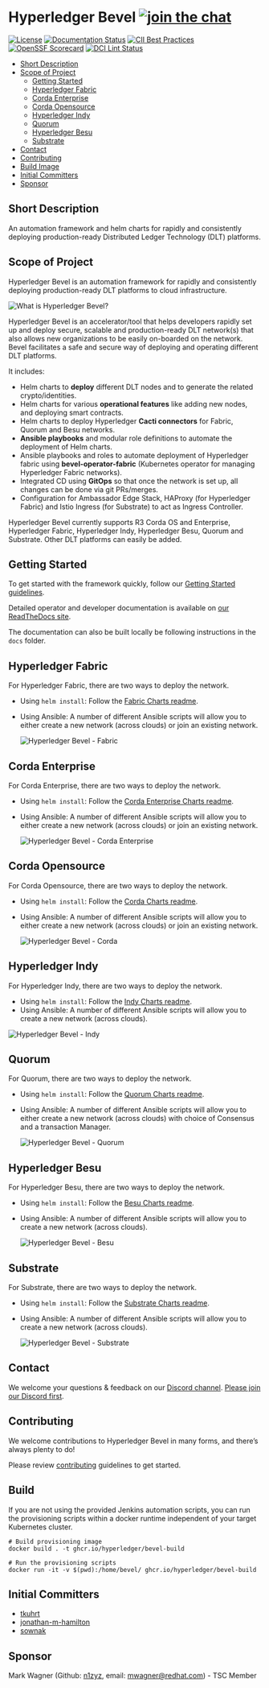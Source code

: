 # Hyperledger Bevel [![join the chat][chat-image]][chat-url]

[chat-url]: https://discord.gg/hyperledger
[chat-image]: https://img.shields.io/discord/905194001349627914?logo=Hyperledger&style=plastic.svg

[![License](https://img.shields.io/badge/License-Apache%202.0-blue.svg)](LICENSE) [![Documentation Status](https://readthedocs.org/projects/hyperledger-bevel/badge/?version=latest)](https://hyperledger-bevel.readthedocs.io/en/latest/?badge=latest) [![CII Best Practices](https://bestpractices.coreinfrastructure.org/projects/3548/badge)](https://bestpractices.coreinfrastructure.org/projects/3548)
 [![OpenSSF Scorecard](https://api.scorecard.dev/projects/github.com/hyperledger/bevel/badge)](https://scorecard.dev/viewer/?uri=github.com/hyperledger/bevel)
[![DCI Lint Status](https://github.com/hyperledger/bevel/actions/workflows/dci_lint.yml/badge.svg)](https://github.com/hyperledger/bevel/actions/workflows/dci_lint.yml)

- [Short Description](#short-description)
- [Scope of Project](#scope-of-project)
  - [Getting Started](#getting-started)
  - [Hyperledger Fabric](#hyperledger-fabric)
  - [Corda Enterprise](#corda-enterprise)
  - [Corda Opensource](#corda-opensource)
  - [Hyperledger Indy](#hyperledger-indy)
  - [Quorum](#quorum)
  - [Hyperledger Besu](#hyperledger-besu)
  - [Substrate](#substrate)
- [Contact](#contact)
- [Contributing](#contributing)
- [Build Image](#build)
- [Initial Committers](#initial-committers)
- [Sponsor](#sponsor)

## Short Description
An automation framework and helm charts for rapidly and consistently deploying production-ready Distributed Ledger Technology (DLT) platforms.

## Scope of Project
Hyperledger Bevel is an automation framework for rapidly and consistently deploying production-ready DLT platforms to cloud infrastructure.

![What is Hyperledger Bevel?](./docs/images/hyperledger-bevel-overview.png "What is Hyperledger Bevel?")

Hyperledger Bevel is an accelerator/tool that helps developers rapidly set up and deploy secure, scalable and production-ready DLT network(s) that also allows new organizations to be easily on-boarded on the network. Bevel facilitates a safe and secure way of deploying and operating different DLT platforms.

It includes: 
- Helm charts to **deploy** different DLT nodes and to generate the related crypto/identities. 
- Helm charts for various **operational features** like adding new nodes, and deploying smart contracts.
- Helm charts to deploy Hyperledger **Cacti connectors** for Fabric, Quorum and Besu networks. 
- **Ansible playbooks** and modular role definitions to automate the deployment of Helm charts.
- Ansible playbooks and roles to automate deployment of Hyperledger fabric using  **bevel-operator-fabric** (Kubernetes operator for managing Hyperledger Fabric networks).
- Integrated CD using **GitOps** so that once the network is set up, all changes can be done via git PRs/merges.
- Configuration for Ambassador Edge Stack, HAProxy (for Hyperledger Fabric) and Istio Ingress (for Substrate) to act as Ingress Controller. 

Hyperledger Bevel currently supports R3 Corda OS and Enterprise, Hyperledger Fabric, Hyperledger Indy, Hyperledger Besu, Quorum and Substrate. Other DLT platforms can easily be added.

## Getting Started

To get started with the framework quickly, follow our [Getting Started guidelines](https://hyperledger-bevel.readthedocs.io/en/latest/getting-started/prerequisites/).

Detailed operator and developer documentation is available on [our ReadTheDocs site](https://hyperledger-bevel.readthedocs.io/en/latest/index.html).

The documentation can also be built locally be following instructions in the `docs` folder.

## Hyperledger Fabric
For Hyperledger Fabric, there are two ways to deploy the network.

- Using `helm install`: Follow the [Fabric Charts readme](./platforms/hyperledger-fabric/charts/README.md).
- Using Ansible: A number of different Ansible scripts will allow you to either create a new network (across clouds) or join an existing network.

  ![Hyperledger Bevel - Fabric](./docs/images/hyperledger-bevel-fabric.png "Hyperledger Bevel for Hyperledger Fabric")

## Corda Enterprise
For Corda Enterprise, there are two ways to deploy the network.

- Using `helm install`: Follow the [Corda Enterprise Charts readme](./platforms/r3-corda-ent/charts/README.md).
- Using Ansible: A number of different Ansible scripts will allow you to either create a new network (across clouds) or join an existing network.

  ![Hyperledger Bevel - Corda Enterprise](./docs/images/hyperledger-bevel-corda-ent.png "Hyperledger Bevel for Corda Enterprise")

## Corda Opensource
For Corda Opensource, there are two ways to deploy the network.

-  Using `helm install`: Follow the [Corda Charts readme](./platforms/r3-corda/charts/README.md).
- Using Ansible: A number of different Ansible scripts will allow you to either create a new network (across clouds) or join an existing network.

  ![Hyperledger Bevel - Corda](./docs/images/hyperledger-bevel-corda.png "Hyperledger Bevel for Corda")

## Hyperledger Indy
For Hyperledger Indy, there are two ways to deploy the network.

- Using `helm install`: Follow the [Indy Charts readme](./platforms/hyperledger-indy/charts/README.md).
- Using Ansible: A number of different Ansible scripts will allow you to create a new network (across clouds).

![Hyperledger Bevel - Indy](./docs/images/hyperledger-bevel-indy.png "Hyperledger Bevel for Hyperledger Indy")

## Quorum
For Quorum, there are two ways to deploy the network.

- Using `helm install`: Follow the [Quorum Charts readme](./platforms/quorum/charts/README.md).
- Using Ansible: A number of different Ansible scripts will allow you to either create a new network (across clouds) with choice of Consensus and a transaction Manager.

  ![Hyperledger Bevel - Quorum](./docs/images/hyperledger-bevel-quorum.png "Hyperledger Bevel for Quorum")

## Hyperledger Besu
For Hyperledger Besu, there are two ways to deploy the network.

- Using `helm install`: Follow the [Besu Charts readme](./platforms/hyperledger-besu/charts/README.md).
- Using Ansible: A number of different Ansible scripts will allow you to create a new network (across clouds).

  ![Hyperledger Bevel - Besu](./docs/images/hyperledger-bevel-besu.png "Hyperledger Bevel for Hyperledger Besu")

## Substrate
For Substrate, there are two ways to deploy the network.

- Using `helm install`: Follow the [Substrate Charts readme](./platforms/substrate/charts/README.md).
- Using Ansible: A number of different Ansible scripts will allow you to create a new network (across clouds).

  ![Hyperledger Bevel - Substrate](./docs/images/hyperledger-bevel-substrate.png "Hyperledger Bevel for Substrate")

## Contact
We welcome your questions & feedback on our [Discord channel](https://discord.com/channels/905194001349627914/941739691336679454). [Please join our Discord first](https://discord.gg/hyperledger).

## Contributing
We welcome contributions to Hyperledger Bevel in many forms, and there’s always plenty to do!

Please review [contributing](./CONTRIBUTING.md) guidelines to get started.

## Build
If you are not using the provided Jenkins automation scripts, you can run the provisioning scripts within a docker runtime independent of your target Kubernetes cluster.
```
# Build provisioning image
docker build . -t ghcr.io/hyperledger/bevel-build

# Run the provisioning scripts
docker run -it -v $(pwd):/home/bevel/ ghcr.io/hyperledger/bevel-build
```

## Initial Committers
- [tkuhrt](https://github.com/tkuhrt)
- [jonathan-m-hamilton](https://github.com/jonathan-m-hamilton)
- [sownak](https://github.com/sownak)


## Sponsor
Mark Wagner (Github: [n1zyz](https://github.com/n1zyz), email: [mwagner@redhat.com](mailto:mwagner@redhat.com)) - TSC Member
